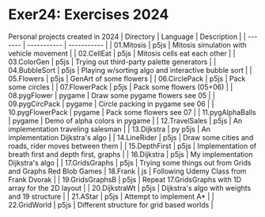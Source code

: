 # Exer24: Exercises 2024
Personal projects created in 2024
| Directory | Language | Description |
| ------- | ----------- | ----------- |
| 01.Mitosis | p5js | Mitosis simulation with vehicle movement | 
| 02.CellEat | p5js | Mitosis cells eat each other |
| 03.ColorGen | p5js | Trying out third-party palette generators |
| 04.BubbleSort | p5js | Playing w/sorting algo and interactive bubble sort |
| 05.Flowers | p5js | GenArt of some flowers |
| 06.CirclePack | p5js | Pack some circles |
| 07.FlowerPack | p5js | Pack some flowers (05+06) |
| 08.pygFlower | pygame | Draw some pygame flowers see 05 |
| 09.pygCircPack | pygame | Circle packing in pygame see 06 |
| 10.pygFlowerPack | pygame | Pack some flowers see 07 |
| 11.pygAlphaBalls | pygame | Demo of alpha colors in pygame |
| 12.TravelSales | p5js | An implementation traveling salesman |
| 13.Dijkstra | py p5js | An implementation Dijkstra's algo |
| 14.LineRider | p5js | Draw some cities and roads, rider moves between them |
| 15.DepthFirst | p5js | Implementation of breath first and depth first, graphs |
| 16.Dijkstra | p5js | My implementation Dijkstra's algo |
| 17.GridsGraphs | p5js | Trying some things out from Grids and Graphs Red Blob Games
| 18.Frank | js | Following Udemy Class from Frank Dvorak |
| 19.GridsGraphsB | p5js | Repeat 17.GridsGraphs with 1D array for the 2D layout |
| 20.DijkstraWt | p5js | Dijkstra's algo with weights and 19 structure |
| 21.AStar | p5js | Attempt to implement A* |
| 22.GridWorld | p5js | Different structure for grid based worlds |

